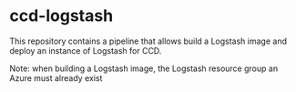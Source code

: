 # ccd-logstash

This repository contains a pipeline that allows build a Logstash image and deploy an instance of Logstash for CCD.

Note:
when building a Logstash image, the Logstash resource group an Azure must already exist